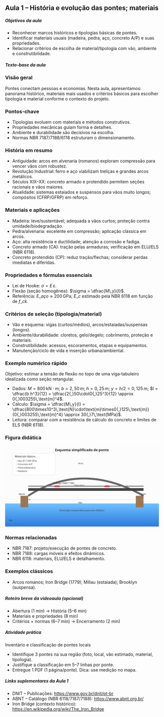 ## Aula 1 – História e evolução das pontes; materiais

##### Objetivos da aula
- Reconhecer marcos históricos e tipologias básicas de pontes.
- Identificar materiais usuais (madeira, pedra, aço, concreto A/P) e suas propriedades.
- Relacionar critérios de escolha de material/tipologia com vão, ambiente e construtibilidade.

##### Texto-base da aula

### Visão geral
Pontes conectam pessoas e economias. Nesta aula, apresentamos: panorama histórico, materiais mais usados e critérios básicos para escolher tipologia e material conforme o contexto do projeto.

### Pontos‑chave
- Tipologias evoluem com materiais e métodos construtivos.
- Propriedades mecânicas guiam forma e detalhes.
- Ambiente e durabilidade são decisivos na escolha.
- Normas NBR 7187/7188/6118 estruturam o dimensionamento.

### História em resumo
- Antiguidade: arcos em alvenaria (romanos) exploram compressão para vencer vãos com robustez.
- Revolução Industrial: ferro e aço viabilizam treliças e grandes arcos metálicos.
- Séculos XIX–XX: concreto armado e protendido permitem seções racionais e vãos maiores.
- Atualidade: sistemas estaiados e suspensos para vãos muito longos; compósitos (CFRP/GFRP) em reforço.

### Materiais e aplicações
- Madeira: leve/sustentável; adequada a vãos curtos; proteção contra umidade/biodegradação.
- Pedra/alvenaria: excelente em compressão; aplicação clássica em arcos.
- Aço: alta resistência e ductilidade; atenção a corrosão e fadiga.
- Concreto armado (CA): tração pelas armaduras; verificação em ELU/ELS (NBR 6118).
- Concreto protendido (CP): reduz tração/flechas; considerar perdas imediatas e diferidas.

### Propriedades e fórmulas essenciais
- Lei de Hooke: $\sigma = E\,\varepsilon$.
- Flexão (seção homogênea): $\sigma = \dfrac{M\,y}{I}$.
- Referência: $E\_{aço} \approx 200\,\text{GPa}$; $E\_c$ estimado pela NBR 6118 em função de $f\_{ck}$.

### Critérios de seleção (tipologia/material)
- Vão e esquema: vigas (curtos/médios), arcos/estaiadas/suspensas (longos).
- Ambiente/durabilidade: cloretos, gelo/degelo; cobrimento, proteção e materiais.
- Construtibilidade: acessos, escoramentos, etapas e equipamentos.
- Manutenção/ciclo de vida e inserção urbana/ambiental.

### Exemplo numérico rápido
Objetivo: estimar a tensão de flexão no topo de uma viga‑tabuleiro idealizada como seção retangular.
- Dados: $M = 800\,\text{kN}\cdot\text{m}$; $b = 2{,}50\,\text{m}$; $h = 0{,}25\,\text{m}$; $y = h/2 = 0{,}125\,\text{m}$; $I = \dfrac{b h^3}{12} = \dfrac{2{,}50\cdot0{,}25^3}{12} \approx 0{,}003255\,\text{m}^4$.
- Cálculo: $\sigma = \dfrac{M\,y}{I} = \dfrac{800\times10^3\,\text{N}\cdot\text{m}\times0{,}125\,\text{m}}{0{,}003255\,\text{m}^4} \approx 30{,}7\,\text{MPa}$.
- Leitura: comparar com a resistência de cálculo do concreto e limites de ELS (NBR 6118).

### Figura didática
![Esquema simplificado de ponte: arco, tabuleiro e apoios](../imagens/aula1_introducao_ponte.png)

### Normas relacionadas
- NBR 7187: projeto/execução de pontes de concreto.
- NBR 7188: cargas móveis e efeitos dinâmicos.
- NBR 6118: materiais, ELU/ELS e detalhamento.

### Exemplos clássicos
- Arcos romanos; Iron Bridge (1779); Millau (estaiada); Brooklyn (suspensa).

##### Roteiro breve da videoaula (opcional)
- Abertura (1 min) → História (5–6 min)
- Materiais e propriedades (8 min)
- Critérios + normas (6–7 min) → Encerramento (2 min)

##### Atividade prática
Inventário e classificação de pontes locais
- Identifique 3 pontes na sua região (foto, local, vão estimado, material, tipologia).
- Justifique a classificação em 5–7 linhas por ponte.
- Entregue 1 PDF (1 página/ponte). Dica: use medição no mapa.

##### Links suplementares da Aula 1
- DNIT – Publicações: https://www.gov.br/dnit/pt-br
- ABNT – Catálogo (NBR 6118/7187/7188): https://www.abnt.org.br/
- Iron Bridge (contexto histórico): https://en.wikipedia.org/wiki/The_Iron_Bridge

 
